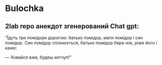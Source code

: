 # Bulochka
2lab repo
анекдот згенерований Chat gpt:
-
"Їдуть три помідори дорогою: батько помідор, мати помідор і син помідор. Син помідор спізнюється, батько помідор бере ніж, ріже його і каже:

— Ховайся вже, будеш кетчуп!"
